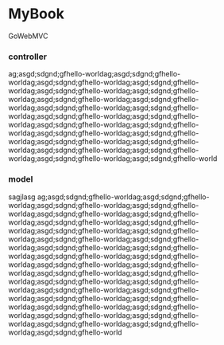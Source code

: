 # MyBook
GoWebMVC

### controller

ag;asgd;sdgnd;gfhello-worldag;asgd;sdgnd;gfhello-worldag;asgd;sdgnd;gfhello-worldag;asgd;sdgnd;gfhello-worldag;asgd;sdgnd;gfhello-worldag;asgd;sdgnd;gfhello-worldag;asgd;sdgnd;gfhello-worldag;asgd;sdgnd;gfhello-worldag;asgd;sdgnd;gfhello-worldag;asgd;sdgnd;gfhello-worldag;asgd;sdgnd;gfhello-worldag;asgd;sdgnd;gfhello-worldag;asgd;sdgnd;gfhello-worldag;asgd;sdgnd;gfhello-worldag;asgd;sdgnd;gfhello-worldag;asgd;sdgnd;gfhello-worldag;asgd;sdgnd;gfhello-worldag;asgd;sdgnd;gfhello-worldag;asgd;sdgnd;gfhello-worldag;asgd;sdgnd;gfhello-worldag;asgd;sdgnd;gfhello-worldag;asgd;sdgnd;gfhello-world

### model

sagjlasg ag;asgd;sdgnd;gfhello-worldag;asgd;sdgnd;gfhello-worldag;asgd;sdgnd;gfhello-worldag;asgd;sdgnd;gfhello-worldag;asgd;sdgnd;gfhello-worldag;asgd;sdgnd;gfhello-worldag;asgd;sdgnd;gfhello-worldag;asgd;sdgnd;gfhello-worldag;asgd;sdgnd;gfhello-worldag;asgd;sdgnd;gfhello-worldag;asgd;sdgnd;gfhello-worldag;asgd;sdgnd;gfhello-worldag;asgd;sdgnd;gfhello-worldag;asgd;sdgnd;gfhello-worldag;asgd;sdgnd;gfhello-worldag;asgd;sdgnd;gfhello-worldag;asgd;sdgnd;gfhello-worldag;asgd;sdgnd;gfhello-worldag;asgd;sdgnd;gfhello-worldag;asgd;sdgnd;gfhello-worldag;asgd;sdgnd;gfhello-worldag;asgd;sdgnd;gfhello-worldag;asgd;sdgnd;gfhello-worldag;asgd;sdgnd;gfhello-worldag;asgd;sdgnd;gfhello-worldag;asgd;sdgnd;gfhello-worldag;asgd;sdgnd;gfhello-worldag;asgd;sdgnd;gfhello-worldag;asgd;sdgnd;gfhello-worldag;asgd;sdgnd;gfhello-worldag;asgd;sdgnd;gfhello-worldag;asgd;sdgnd;gfhello-worldag;asgd;sdgnd;gfhello-world



